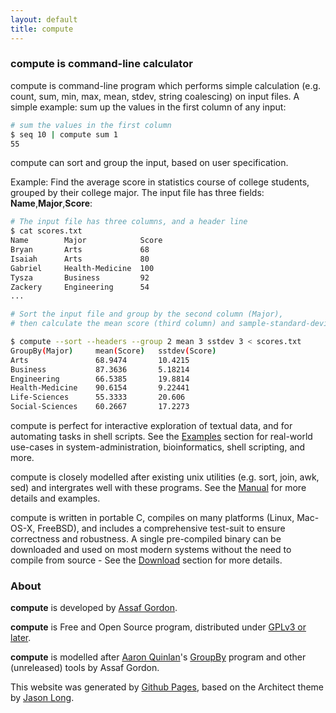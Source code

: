 ```yaml
---
layout: default
title: compute
---
```


### compute is command-line calculator

compute is command-line program which performs simple calculation (e.g. count, sum, min, max, mean, stdev, string coalescing) on input files. A simple example: sum up the values in the first column of any input:

```sh
# sum the values in the first column
$ seq 10 | compute sum 1
55
```

compute can sort and group the input, based on user specification.

Example: Find the average score in statistics course of college students, grouped by their college major.
The input file has three fields: **Name**,**Major**,**Score**:

```sh
# The input file has three columns, and a header line
$ cat scores.txt
Name        Major            Score
Bryan       Arts             68
Isaiah      Arts             80
Gabriel     Health-Medicine  100
Tysza       Business         92
Zackery     Engineering      54
...

# Sort the input file and group by the second column (Major),
# then calculate the mean score (third column) and sample-standard-deviation.

$ compute --sort --headers --group 2 mean 3 sstdev 3 < scores.txt
GroupBy(Major)     mean(Score)   sstdev(Score)
Arts               68.9474       10.4215
Business           87.3636       5.18214
Engineering        66.5385       19.8814
Health-Medicine    90.6154       9.22441
Life-Sciences      55.3333       20.606
Social-Sciences    60.2667       17.2273
```

compute is perfect for interactive exploration of textual data, and for automating tasks in shell scripts. See the [Examples](./examples.html) section for real-world use-cases in system-administration, bioinformatics, shell scripting, and more.

compute is closely modelled after existing unix utilities (e.g. sort, join, awk, sed) and intergrates well with these programs. See the [Manual](./manual.html) for more details and examples.

compute is written in portable C, compiles on many platforms (Linux, Mac-OS-X, FreeBSD), and includes a comprehensive test-suit to ensure correctness and robustness. A single pre-compiled binary can be downloaded and used on most modern systems without the need to compile from source - See the [Download](./download.html) section for more details.

### About

**compute** is developed by [Assaf Gordon](https://github.com/agordon).

**compute** is Free and Open Source program, distributed under [GPLv3 or later](http://opensource.org/licenses/GPL-3.0).

**compute** is modelled after [Aaron Quinlan](https://github.com/arq5x)'s [GroupBy](https://github.com/arq5x/bedtools2) program and other (unreleased) tools by Assaf Gordon.

This website was generated by [Github Pages](https://pages.github.com), based on the Architect theme by [Jason Long](https://twitter.com/jasonlong).

